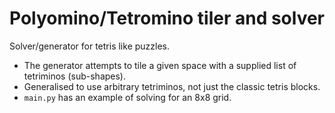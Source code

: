 # Polyomino/Tetromino tiler and solver
Solver/generator for tetris like puzzles. 

- The generator attempts to tile a given space with a supplied list of tetriminos (sub-shapes).
- Generalised to use arbitrary tetriminos, not just the classic tetris blocks.
- `main.py` has an example of solving for an 8x8 grid.

